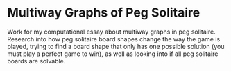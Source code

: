 # Multiway Graphs of Peg Solitaire

Work for my computational essay about multiway graphs in peg solitaire.
Research into how peg solitaire board shapes change the way the game is played, trying to find a board shape that only has one possible solution (you must play a perfect game to win), as well as looking into if all peg solitaire boards are solvable. 
